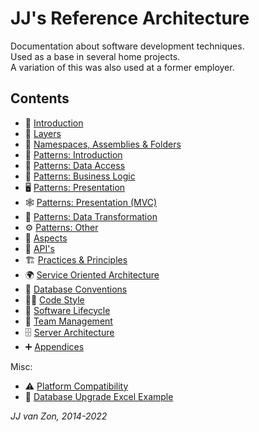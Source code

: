 JJ's Reference Architecture
===========================

Documentation about software development techniques.  
Used as a base in several home projects.   
A variation of this was also used at a former employer.

Contents
--------

- 📢 [Introduction](introduction.md)
- 🧅 [Layers](layers.md)
- 🍱 [Namespaces, Assemblies & Folders](namespaces-assemblies-and-folders.md)
- 🧶 [Patterns: Introduction](patterns.md)
- 💽 [Patterns: Data Access](patterns-data-access.md)
- 🤖 [Patterns: Business Logic](patterns-business-logic.md)
- 🖥️ [Patterns: Presentation ](patterns-presentation.md)
- 🕸️ [Patterns: Presentation (MVC)](patterns-presentation-mvc.md)
- 🐛 [Patterns: Data Transformation](patterns-data-transformation.md)
- ⚙️ [Patterns: Other](patterns-other.md)
- 🧱 [Aspects](aspects.md)
- 🎁 [API's](api.md)
- 🏗 [Practices & Principles](practices-and-principles.md)
- 🌍 [Service Oriented Architecture](service-oriented-architecture.md)
- 📀 [Database Conventions](database-conventions.md)
- 👨‍💻 [Code Style](code-style.md)
- 🚀 [Software Lifecycle](software-lifecycle.md)
- 👥 [Team Management](team-management.md)
- 🗄 [Server Architecture](server-architecture.md)
- ➕ [Appendices](appendices.md)

Misc:

- ⚠ [Platform Compatibility](platform-compatibility.md)
- 📰 [Database Upgrade Excel Example](database-upgrade-excel-example.xlsx)

*JJ van Zon, 2014-2022*
